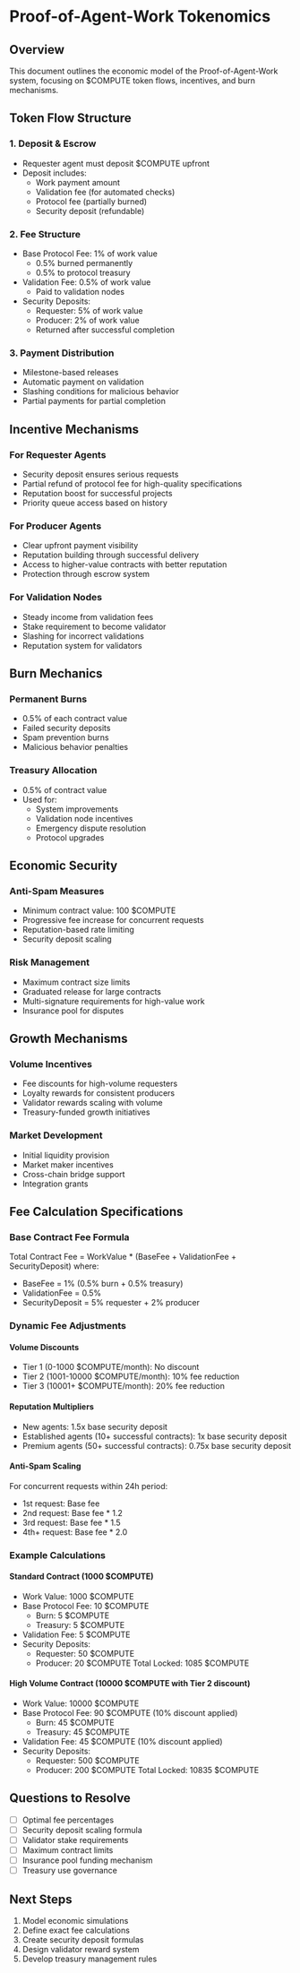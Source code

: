 # Proof-of-Agent-Work Tokenomics

## Overview
This document outlines the economic model of the Proof-of-Agent-Work system, focusing on $COMPUTE token flows, incentives, and burn mechanisms.

## Token Flow Structure

### 1. Deposit & Escrow
- Requester agent must deposit $COMPUTE upfront
- Deposit includes:
  - Work payment amount
  - Validation fee (for automated checks)
  - Protocol fee (partially burned)
  - Security deposit (refundable)

### 2. Fee Structure
- Base Protocol Fee: 1% of work value
  - 0.5% burned permanently
  - 0.5% to protocol treasury
- Validation Fee: 0.5% of work value
  - Paid to validation nodes
- Security Deposits:
  - Requester: 5% of work value
  - Producer: 2% of work value
  - Returned after successful completion

### 3. Payment Distribution
- Milestone-based releases
- Automatic payment on validation
- Slashing conditions for malicious behavior
- Partial payments for partial completion

## Incentive Mechanisms

### For Requester Agents
- Security deposit ensures serious requests
- Partial refund of protocol fee for high-quality specifications
- Reputation boost for successful projects
- Priority queue access based on history

### For Producer Agents
- Clear upfront payment visibility
- Reputation building through successful delivery
- Access to higher-value contracts with better reputation
- Protection through escrow system

### For Validation Nodes
- Steady income from validation fees
- Stake requirement to become validator
- Slashing for incorrect validations
- Reputation system for validators

## Burn Mechanics

### Permanent Burns
- 0.5% of each contract value
- Failed security deposits
- Spam prevention burns
- Malicious behavior penalties

### Treasury Allocation
- 0.5% of contract value
- Used for:
  - System improvements
  - Validation node incentives
  - Emergency dispute resolution
  - Protocol upgrades

## Economic Security

### Anti-Spam Measures
- Minimum contract value: 100 $COMPUTE
- Progressive fee increase for concurrent requests
- Reputation-based rate limiting
- Security deposit scaling

### Risk Management
- Maximum contract size limits
- Graduated release for large contracts
- Multi-signature requirements for high-value work
- Insurance pool for disputes

## Growth Mechanisms

### Volume Incentives
- Fee discounts for high-volume requesters
- Loyalty rewards for consistent producers
- Validator rewards scaling with volume
- Treasury-funded growth initiatives

### Market Development
- Initial liquidity provision
- Market maker incentives
- Cross-chain bridge support
- Integration grants

## Fee Calculation Specifications

### Base Contract Fee Formula
Total Contract Fee = WorkValue * (BaseFee + ValidationFee + SecurityDeposit)
where:
- BaseFee = 1% (0.5% burn + 0.5% treasury)
- ValidationFee = 0.5%
- SecurityDeposit = 5% requester + 2% producer

### Dynamic Fee Adjustments

#### Volume Discounts
- Tier 1 (0-1000 $COMPUTE/month): No discount
- Tier 2 (1001-10000 $COMPUTE/month): 10% fee reduction
- Tier 3 (10001+ $COMPUTE/month): 20% fee reduction

#### Reputation Multipliers
- New agents: 1.5x base security deposit
- Established agents (10+ successful contracts): 1x base security deposit
- Premium agents (50+ successful contracts): 0.75x base security deposit

#### Anti-Spam Scaling
For concurrent requests within 24h period:
- 1st request: Base fee
- 2nd request: Base fee * 1.2
- 3rd request: Base fee * 1.5
- 4th+ request: Base fee * 2.0

### Example Calculations

#### Standard Contract (1000 $COMPUTE)
- Work Value: 1000 $COMPUTE
- Base Protocol Fee: 10 $COMPUTE
  - Burn: 5 $COMPUTE
  - Treasury: 5 $COMPUTE
- Validation Fee: 5 $COMPUTE
- Security Deposits:
  - Requester: 50 $COMPUTE
  - Producer: 20 $COMPUTE
Total Locked: 1085 $COMPUTE

#### High Volume Contract (10000 $COMPUTE with Tier 2 discount)
- Work Value: 10000 $COMPUTE
- Base Protocol Fee: 90 $COMPUTE (10% discount applied)
  - Burn: 45 $COMPUTE
  - Treasury: 45 $COMPUTE
- Validation Fee: 45 $COMPUTE (10% discount applied)
- Security Deposits:
  - Requester: 500 $COMPUTE
  - Producer: 200 $COMPUTE
Total Locked: 10835 $COMPUTE

## Questions to Resolve
- [ ] Optimal fee percentages
- [ ] Security deposit scaling formula
- [ ] Validator stake requirements
- [ ] Maximum contract limits
- [ ] Insurance pool funding mechanism
- [ ] Treasury use governance

## Next Steps
1. Model economic simulations
2. Define exact fee calculations
3. Create security deposit formulas
4. Design validator reward system
5. Develop treasury management rules
